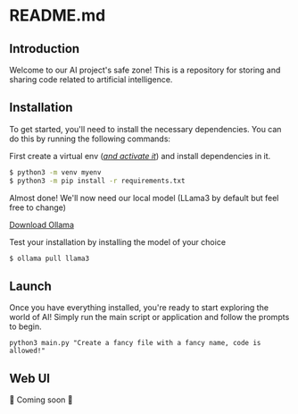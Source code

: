 # README.md

## Introduction

Welcome to our AI project's safe zone! This is a repository for storing and sharing code related to artificial intelligence.

## Installation

To get started, you'll need to install the necessary dependencies. You can do this by running the following commands:

First create a virtual env (_[and activate it](https://docs.python.org/3/tutorial/venv.html#creating-virtual-environments)_) and install dependencies in it.

```sh
$ python3 -m venv myenv
$ python3 -m pip install -r requirements.txt
```

Almost done!
We'll now need our local model (LLama3 by default but feel free to change)

[Download Ollama](https://ollama.com/download)

Test your installation by installing the model of your choice

```sh
$ ollama pull llama3
```

## Launch

Once you have everything installed, you're ready to start exploring the world of AI! Simply run the main script or application and follow the prompts to begin.

```
python3 main.py "Create a fancy file with a fancy name, code is allowed!"
```

## Web UI

🫠 Coming soon 🫠
